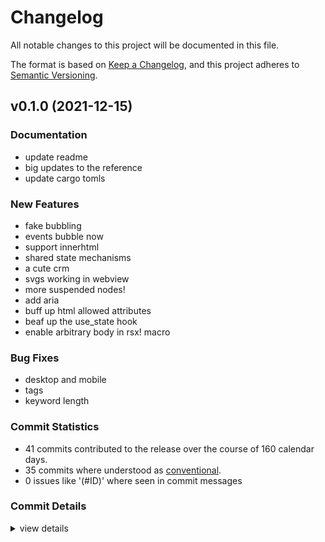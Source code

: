 # Changelog

All notable changes to this project will be documented in this file.

The format is based on [Keep a Changelog](https://keepachangelog.com/en/1.0.0/),
and this project adheres to [Semantic Versioning](https://semver.org/spec/v2.0.0.html).

## v0.1.0 (2021-12-15)

### Documentation

 - <csr-id-285b33dd38c88e2be797eb7f19c34a0906f16b13/> update readme
 - <csr-id-583fdfa5618e11d660985b97e570d4503be2ff49/> big updates to the reference
 - <csr-id-e4c06ce8e893779d2aad0883a1bb27d193bc5985/> update cargo tomls

### New Features

 - <csr-id-11757ddf61e1decb1bd1c2bb30455d0bd01a3e95/> fake bubbling
 - <csr-id-f2234068ba7cd915a00a81e41660d7d6ee1177cc/> events bubble now
 - <csr-id-cfc24f5451cd2d1e9dcd5f1589ee50f705404110/> support innerhtml
 - <csr-id-4a4c7afca7e1beadd4b213214074fdb420eb0923/> shared state mechanisms
 - <csr-id-718fa14b45df38b40b0c0dff7bdc923cba57026b/> a cute crm
 - <csr-id-3bedcb93cacec5bdf134adc38ff02eadbf96c1c6/> svgs working in webview
 - <csr-id-de9f61bcf48c0d6e35e46c337b72a713c9f9f7d2/> more suspended nodes!
 - <csr-id-4091846934b4b3b2bc03d3ca8aaf7712aebd4e36/> add aria
 - <csr-id-c79d9ae674e235c8e9c2c069d24902122b9c7464/> buff up html allowed attributes
 - <csr-id-e4cdb645aad800484b19ec35ba1f8bb9ccf71d12/> beaf up the use_state hook
 - <csr-id-7aec40d57e78ec13ff3a90ca8149521cbf1d9ff2/> enable arbitrary body in rsx! macro

### Bug Fixes

 - <csr-id-601078f9cf78a58d7502a377676ac94f3cf037bf/> desktop and mobile
 - <csr-id-a33f7701fcf5f917fea8719253650b5ad92554fd/> tags
 - <csr-id-868f6739d2b2c5f2ace0c5240cff8008901e818c/> keyword length

### Commit Statistics

<csr-read-only-do-not-edit/>

 - 41 commits contributed to the release over the course of 160 calendar days.
 - 35 commits where understood as [conventional](https://www.conventionalcommits.org).
 - 0 issues like '(#ID)' where seen in commit messages

### Commit Details

<csr-read-only-do-not-edit/>

<details><summary>view details</summary>

 * **Uncategorized**
    - Release dioxus-core v0.1.3, dioxus-core-macro v0.1.2, dioxus-html v0.1.0, dioxus-desktop v0.0.0, dioxus-hooks v0.1.3, dioxus-liveview v0.1.0, dioxus-mobile v0.0.0, dioxus-router v0.1.0, dioxus-ssr v0.1.0, dioxus-web v0.0.0, dioxus v0.1.0 ([`0d480a4`](https://github.comgit//DioxusLabs/dioxus/commit/0d480a4c437d424f0eaff486e510a8fd3f3e6584))
    - keyword length ([`868f673`](https://github.comgit//DioxusLabs/dioxus/commit/868f6739d2b2c5f2ace0c5240cff8008901e818c))
    - Release dioxus-core v0.1.3, dioxus-core-macro v0.1.2, dioxus-html v0.1.0, dioxus-desktop v0.0.0, dioxus-hooks v0.1.3, dioxus-liveview v0.1.0, dioxus-mobile v0.0.0, dioxus-router v0.1.0, dioxus-ssr v0.1.0, dioxus-web v0.0.0, dioxus v0.1.0 ([`b32665d`](https://github.comgit//DioxusLabs/dioxus/commit/b32665d7212a5b9a3e21cb7af7abba63ae399fac))
    - tags ([`a33f770`](https://github.comgit//DioxusLabs/dioxus/commit/a33f7701fcf5f917fea8719253650b5ad92554fd))
    - Release dioxus-core v0.1.3, dioxus-core-macro v0.1.2, dioxus-html v0.1.0, dioxus-desktop v0.0.0, dioxus-hooks v0.1.3, dioxus-liveview v0.1.0, dioxus-mobile v0.0.0, dioxus-router v0.1.0, dioxus-ssr v0.1.0, dioxus-web v0.0.0, dioxus v0.1.0 ([`3a706ac`](https://github.comgit//DioxusLabs/dioxus/commit/3a706ac4168db137723bea90d7a0058190adfc3c))
    - update cargo tomls ([`e4c06ce`](https://github.comgit//DioxusLabs/dioxus/commit/e4c06ce8e893779d2aad0883a1bb27d193bc5985))
    - Release dioxus-core v0.1.3, dioxus-core-macro v0.1.2, dioxus-html v0.1.0, dioxus-desktop v0.0.0, dioxus-hooks v0.1.3, dioxus-liveview v0.1.0, dioxus-mobile v0.0.0, dioxus-router v0.1.0, dioxus-ssr v0.1.0, dioxus-web v0.0.0, dioxus v0.1.0 ([`270dfc9`](https://github.comgit//DioxusLabs/dioxus/commit/270dfc9590b2354d083ea8da5cc0e1a1497d30e0))
    - bump versions ([`0846d93`](https://github.comgit//DioxusLabs/dioxus/commit/0846d93d41c27464ca271757c6f24a2cef8fb997))
    - rename fc to component ([`1e4a599`](https://github.comgit//DioxusLabs/dioxus/commit/1e4a599d14af85a2d1c29a442dd489f8dc8df321))
    - polish ([`8bf57dc`](https://github.comgit//DioxusLabs/dioxus/commit/8bf57dc21dfbcbae5b95650203b68d3f41227652))
    - docs and router ([`a5f05d7`](https://github.comgit//DioxusLabs/dioxus/commit/a5f05d73acc0e47b05cff64a373482519414bc7c))
    - fake bubbling ([`11757dd`](https://github.comgit//DioxusLabs/dioxus/commit/11757ddf61e1decb1bd1c2bb30455d0bd01a3e95))
    - events bubble now ([`f223406`](https://github.comgit//DioxusLabs/dioxus/commit/f2234068ba7cd915a00a81e41660d7d6ee1177cc))
    - Merge branch 'master' of https://github.com/jkelleyrtp/dioxus ([`60d6eb2`](https://github.comgit//DioxusLabs/dioxus/commit/60d6eb204a10633e5e52f91e855bd12c5cda40f2))
    - desktop and mobile ([`601078f`](https://github.comgit//DioxusLabs/dioxus/commit/601078f9cf78a58d7502a377676ac94f3cf037bf))
    - support innerhtml ([`cfc24f5`](https://github.comgit//DioxusLabs/dioxus/commit/cfc24f5451cd2d1e9dcd5f1589ee50f705404110))
    - major cleanups to scheduler ([`2933e4b`](https://github.comgit//DioxusLabs/dioxus/commit/2933e4bc11b3074c2bde8d76ec55364fca841988))
    - more raw ptrs ([`95bd17e`](https://github.comgit//DioxusLabs/dioxus/commit/95bd17e38fc936dcc9383d0ba8beac5ed64b41eb))
    - update readme ([`285b33d`](https://github.comgit//DioxusLabs/dioxus/commit/285b33dd38c88e2be797eb7f19c34a0906f16b13))
    - shared state mechanisms ([`4a4c7af`](https://github.comgit//DioxusLabs/dioxus/commit/4a4c7afca7e1beadd4b213214074fdb420eb0923))
    - fix web list issue ([`da4423c`](https://github.comgit//DioxusLabs/dioxus/commit/da4423c141f1f376df5f3f2580e5284831744a7e))
    - html package ([`740cbd1`](https://github.comgit//DioxusLabs/dioxus/commit/740cbd1f9d3e7055822af0be5cc07cc8140eb435))
    - and publish ([`51e2005`](https://github.comgit//DioxusLabs/dioxus/commit/51e20052d9f711a06232675eddc6aace492ad287))
    - clean up the web module ([`823adc0`](https://github.comgit//DioxusLabs/dioxus/commit/823adc0834b581327aee745c72ce8993f0bba5aa))
    - a cute crm ([`718fa14`](https://github.comgit//DioxusLabs/dioxus/commit/718fa14b45df38b40b0c0dff7bdc923cba57026b))
    - examples ([`1a2f91e`](https://github.comgit//DioxusLabs/dioxus/commit/1a2f91ed91c13dae553ecde585462ab261b1b95d))
    - some ideas ([`05c909f`](https://github.comgit//DioxusLabs/dioxus/commit/05c909f320765aec1bf4c1c55ca59ffd5525a2c7))
    - big updates to the reference ([`583fdfa`](https://github.comgit//DioxusLabs/dioxus/commit/583fdfa5618e11d660985b97e570d4503be2ff49))
    - cleanup workspace ([`8f0bb5d`](https://github.comgit//DioxusLabs/dioxus/commit/8f0bb5dc5bfa3e775af567c4b569622cdd932af1))
    - svgs working in webview ([`3bedcb9`](https://github.comgit//DioxusLabs/dioxus/commit/3bedcb93cacec5bdf134adc38ff02eadbf96c1c6))
    - more doc ([`adf202e`](https://github.comgit//DioxusLabs/dioxus/commit/adf202eab9201c69ec455e621c755500329815fe))
    - more suspended nodes! ([`de9f61b`](https://github.comgit//DioxusLabs/dioxus/commit/de9f61bcf48c0d6e35e46c337b72a713c9f9f7d2))
    - solve some issues regarding listeners ([`dfaf5ad`](https://github.comgit//DioxusLabs/dioxus/commit/dfaf5adee164f44a679ab21d730caaab3610e01f))
    - wip ([`996247a`](https://github.comgit//DioxusLabs/dioxus/commit/996247a1644d91ebb00e2b2188d21cacdc48257b))
    - add aria ([`4091846`](https://github.comgit//DioxusLabs/dioxus/commit/4091846934b4b3b2bc03d3ca8aaf7712aebd4e36))
    - more examples ([`56e7eb8`](https://github.comgit//DioxusLabs/dioxus/commit/56e7eb83a97ebd6d5bcd23464cfb9d718e5ac26d))
    - buff up html allowed attributes ([`c79d9ae`](https://github.comgit//DioxusLabs/dioxus/commit/c79d9ae674e235c8e9c2c069d24902122b9c7464))
    - it works but the page is backwards ([`cdcd861`](https://github.comgit//DioxusLabs/dioxus/commit/cdcd8611e87ffb5e24de7b9fe6c656af3053276e))
    - use the new structure ([`a05047d`](https://github.comgit//DioxusLabs/dioxus/commit/a05047d01e606425fb0d6595e9d27d3e15f32050))
    - beaf up the use_state hook ([`e4cdb64`](https://github.comgit//DioxusLabs/dioxus/commit/e4cdb645aad800484b19ec35ba1f8bb9ccf71d12))
    - enable arbitrary body in rsx! macro ([`7aec40d`](https://github.comgit//DioxusLabs/dioxus/commit/7aec40d57e78ec13ff3a90ca8149521cbf1d9ff2))
</details>

